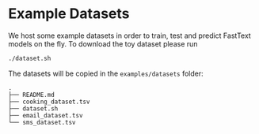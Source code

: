 # Example Datasets
We host some example datasets in order to train, test and predict FastText models on the fly.
To download the toy dataset please run

```bash
./dataset.sh
```

The datasets will be copied in the `examples/datasets` folder:

```
.
├── README.md
├── cooking_dataset.tsv
├── dataset.sh
├── email_dataset.tsv
└── sms_dataset.tsv
```
